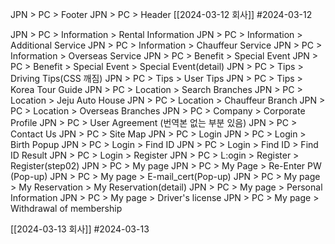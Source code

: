JPN > PC > Footer
JPN > PC > Header
[[2024-03-12 회사]]
#2024-03-12

JPN > PC > Information > Rental Information
JPN > PC > Information > Additional Service
JPN > PC > Information > Chauffeur Service
JPN > PC > Information > Overseas Service
JPN > PC > Benefit > Special Event
JPN > PC > Benefit > Special Event > Special Event(detail)
JPN > PC > Tips > Driving Tips(CSS 깨짐)
JPN > PC > Tips > User Tips
JPN > PC > Tips > Korea Tour Guide
JPN > PC > Location > Search Branches
JPN > PC > Location > Jeju Auto House
JPN > PC > Location > Chauffeur Branch
JPN > PC > Location > Overseas Branches
JPN > PC > Company > Corporate Profile
JPN > PC > User Agreement (번역본 없는 부분 있음)
JPN > PC > Contact Us
JPN > PC > Site Map
JPN > PC > Login 
JPN > PC > Login > Birth Popup
JPN > PC > Login > Find ID
JPN > PC > Login > Find ID > Find ID Result
JPN > PC > Login > Register 
JPN > PC > L:ogin > Register > Register(step02)
JPN > PC > My page 
JPN > PC > My Page > Re-Enter PW (Pop-up)
JPN > PC > My page > E-mail_cert(Pop-up)
JPN > PC > My page > My Reservation > My Reservation(detail)
JPN > PC > My page > Personal Information
JPN > PC > My page > Driver's license
JPN > PC > My page > Withdrawal of membership

[[2024-03-13 회사]]
#2024-03-13 